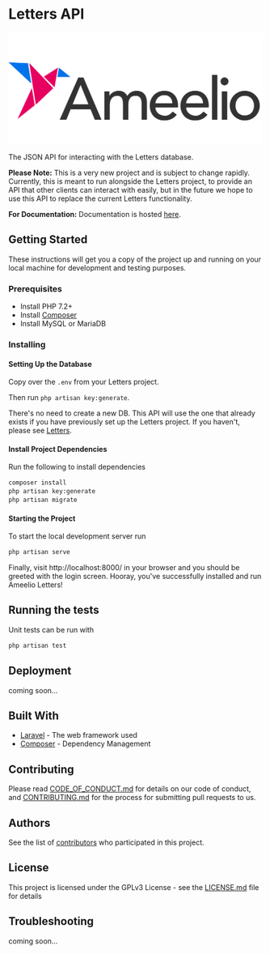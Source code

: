 # Letters API

![Ameelio Letters Logo v2](./public/logo.png)

The JSON API for interacting with the Letters database.

**Please Note:** This is a very new project and is subject to change rapidly. Currently, this is meant to run alongside the Letters project, to provide an API that other clients can interact with easily, but in the future we hope to use this API to replace the current Letters functionality.

**For Documentation:** Documentation is hosted [here](https://ameeliodev.github.io/letters-api/).

## Getting Started

These instructions will get you a copy of the project up and running on your local machine for development and testing purposes.

### Prerequisites

* Install PHP 7.2+
* Install [Composer](https://getcomposer.org/)
* Install MySQL or MariaDB

### Installing

#### Setting Up the Database

Copy over the `.env` from your Letters project.

Then run `php artisan key:generate`.

There's no need to create a new DB. This API will use the one that already exists if you have previously set up the Letters project. If you haven't, please see [Letters](https://github.com/ameeliodev/letters).

#### Install Project Dependencies

Run the following to install dependencies

``` bash
composer install
php artisan key:generate
php artisan migrate
```

#### Starting the Project

To start the local development server run

``` bash
php artisan serve
```

Finally, visit http://localhost:8000/ in your browser and you should be greeted with the login screen. Hooray, you've successfully installed and run Ameelio Letters!

## Running the tests

Unit tests can be run with

``` bash
php artisan test
```

## Deployment

coming soon...


## Built With

* [Laravel](https://laravel.com/) - The web framework used
* [Composer](https://getcomposer.org/) - Dependency Management

## Contributing

Please read [CODE_OF_CONDUCT.md](CODE_OF_CONDUCT.md) for details on our code of conduct, and [CONTRIBUTING.md](CONTRIBUTING.md) for the process for submitting pull requests to us.

## Authors

See the list of [contributors](https://github.com/AmeelioDev/letters/contributors) who participated in this project.

## License

This project is licensed under the GPLv3 License - see the [LICENSE.md](LICENSE.md) file for details

## Troubleshooting

coming soon...

